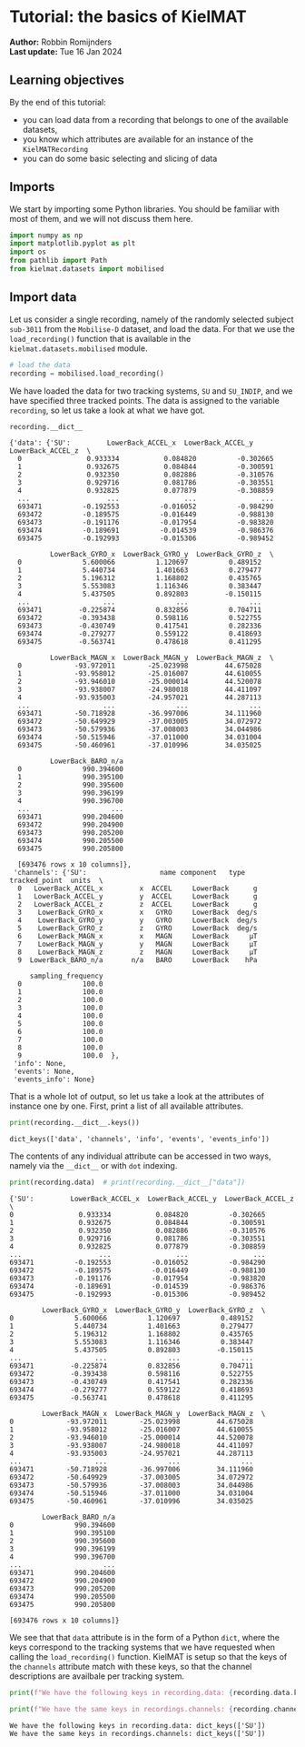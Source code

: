 # Tutorial: the basics of KielMAT

**Author:** Robbin Romijnders  
**Last update:** Tue 16 Jan 2024

## Learning objectives
By the end of this tutorial:
- you can load data from a recording that belongs to one of the available datasets,
- you know which attributes are available for an instance of the `KielMATRecording`
- you can do some basic selecting and slicing of data

## Imports

We start by importing some Python libraries. You should be familiar with most of them, and we will not discuss them here.


```python
import numpy as np
import matplotlib.pyplot as plt
import os
from pathlib import Path
from kielmat.datasets import mobilised
```

## Import data

Let us consider a single recording, namely of the randomly selected subject `sub-3011` from the `Mobilise-D` dataset, and load the data. For that we use the `load_recording()` function that is available in the `kielmat.datasets.mobilised` module.


```python
# load the data
recording = mobilised.load_recording()
```

We have loaded the data for two tracking systems, `SU` and `SU_INDIP`, and we have specified three tracked points. The data is assigned to the variable `recording`, so let us take a look at what we have got.


```python
recording.__dict__
```




    {'data': {'SU':         LowerBack_ACCEL_x  LowerBack_ACCEL_y  LowerBack_ACCEL_z  \
      0                0.933334           0.084820          -0.302665   
      1                0.932675           0.084844          -0.300591   
      2                0.932350           0.082886          -0.310576   
      3                0.929716           0.081786          -0.303551   
      4                0.932825           0.077879          -0.308859   
      ...                   ...                ...                ...   
      693471          -0.192553          -0.016052          -0.984290   
      693472          -0.189575          -0.016449          -0.988130   
      693473          -0.191176          -0.017954          -0.983820   
      693474          -0.189691          -0.014539          -0.986376   
      693475          -0.192993          -0.015306          -0.989452   
      
              LowerBack_GYRO_x  LowerBack_GYRO_y  LowerBack_GYRO_z  \
      0               5.600066          1.120697          0.489152   
      1               5.440734          1.401663          0.279477   
      2               5.196312          1.168802          0.435765   
      3               5.553083          1.116346          0.383447   
      4               5.437505          0.892803         -0.150115   
      ...                  ...               ...               ...   
      693471         -0.225874          0.832856          0.704711   
      693472         -0.393438          0.598116          0.522755   
      693473         -0.430749          0.417541          0.282336   
      693474         -0.279277          0.559122          0.418693   
      693475         -0.563741          0.478618          0.411295   
      
              LowerBack_MAGN_x  LowerBack_MAGN_y  LowerBack_MAGN_z  \
      0             -93.972011        -25.023998         44.675028   
      1             -93.958012        -25.016007         44.610055   
      2             -93.946010        -25.000014         44.520078   
      3             -93.938007        -24.980018         44.411097   
      4             -93.935003        -24.957021         44.287113   
      ...                  ...               ...               ...   
      693471        -50.718928        -36.997006         34.111960   
      693472        -50.649929        -37.003005         34.072972   
      693473        -50.579936        -37.008003         34.044986   
      693474        -50.515946        -37.011000         34.031004   
      693475        -50.460961        -37.010996         34.035025   
      
              LowerBack_BARO_n/a  
      0               990.394600  
      1               990.395100  
      2               990.395600  
      3               990.396199  
      4               990.396700  
      ...                    ...  
      693471          990.204600  
      693472          990.204900  
      693473          990.205200  
      693474          990.205500  
      693475          990.205800  
      
      [693476 rows x 10 columns]},
     'channels': {'SU':                  name component   type tracked_point  units  \
      0   LowerBack_ACCEL_x         x  ACCEL     LowerBack      g   
      1   LowerBack_ACCEL_y         y  ACCEL     LowerBack      g   
      2   LowerBack_ACCEL_z         z  ACCEL     LowerBack      g   
      3    LowerBack_GYRO_x         x   GYRO     LowerBack  deg/s   
      4    LowerBack_GYRO_y         y   GYRO     LowerBack  deg/s   
      5    LowerBack_GYRO_z         z   GYRO     LowerBack  deg/s   
      6    LowerBack_MAGN_x         x   MAGN     LowerBack     µT   
      7    LowerBack_MAGN_y         y   MAGN     LowerBack     µT   
      8    LowerBack_MAGN_z         z   MAGN     LowerBack     µT   
      9  LowerBack_BARO_n/a       n/a   BARO     LowerBack    hPa   
      
         sampling_frequency  
      0               100.0  
      1               100.0  
      2               100.0  
      3               100.0  
      4               100.0  
      5               100.0  
      6               100.0  
      7               100.0  
      8               100.0  
      9               100.0  },
     'info': None,
     'events': None,
     'events_info': None}



That is a whole lot of output, so let us take a look at the attributes of instance one by one. First, print a list of all available attributes.


```python
print(recording.__dict__.keys())
```

    dict_keys(['data', 'channels', 'info', 'events', 'events_info'])
    

The contents of any individual attribute can be accessed in two ways, namely via the `__dict__` or with `dot` indexing.


```python
print(recording.data)  # print(recording.__dict__["data"])
```

    {'SU':         LowerBack_ACCEL_x  LowerBack_ACCEL_y  LowerBack_ACCEL_z  \
    0                0.933334           0.084820          -0.302665   
    1                0.932675           0.084844          -0.300591   
    2                0.932350           0.082886          -0.310576   
    3                0.929716           0.081786          -0.303551   
    4                0.932825           0.077879          -0.308859   
    ...                   ...                ...                ...   
    693471          -0.192553          -0.016052          -0.984290   
    693472          -0.189575          -0.016449          -0.988130   
    693473          -0.191176          -0.017954          -0.983820   
    693474          -0.189691          -0.014539          -0.986376   
    693475          -0.192993          -0.015306          -0.989452   
    
            LowerBack_GYRO_x  LowerBack_GYRO_y  LowerBack_GYRO_z  \
    0               5.600066          1.120697          0.489152   
    1               5.440734          1.401663          0.279477   
    2               5.196312          1.168802          0.435765   
    3               5.553083          1.116346          0.383447   
    4               5.437505          0.892803         -0.150115   
    ...                  ...               ...               ...   
    693471         -0.225874          0.832856          0.704711   
    693472         -0.393438          0.598116          0.522755   
    693473         -0.430749          0.417541          0.282336   
    693474         -0.279277          0.559122          0.418693   
    693475         -0.563741          0.478618          0.411295   
    
            LowerBack_MAGN_x  LowerBack_MAGN_y  LowerBack_MAGN_z  \
    0             -93.972011        -25.023998         44.675028   
    1             -93.958012        -25.016007         44.610055   
    2             -93.946010        -25.000014         44.520078   
    3             -93.938007        -24.980018         44.411097   
    4             -93.935003        -24.957021         44.287113   
    ...                  ...               ...               ...   
    693471        -50.718928        -36.997006         34.111960   
    693472        -50.649929        -37.003005         34.072972   
    693473        -50.579936        -37.008003         34.044986   
    693474        -50.515946        -37.011000         34.031004   
    693475        -50.460961        -37.010996         34.035025   
    
            LowerBack_BARO_n/a  
    0               990.394600  
    1               990.395100  
    2               990.395600  
    3               990.396199  
    4               990.396700  
    ...                    ...  
    693471          990.204600  
    693472          990.204900  
    693473          990.205200  
    693474          990.205500  
    693475          990.205800  
    
    [693476 rows x 10 columns]}
    

We see that that `data` attribute is in the form of a Python `dict`, where the keys correspond to the tracking systems that we have requested when calling the `load_recording()` function. KielMAT is setup so that the keys of the `channels` attribute match with these keys, so that the channel descriptions are availbale per tracking system.


```python
print(f"We have the following keys in recording.data: {recording.data.keys()}")

print(f"We have the same keys in recordings.channels: {recording.channels.keys()}")
```

    We have the following keys in recording.data: dict_keys(['SU'])
    We have the same keys in recordings.channels: dict_keys(['SU'])
    
